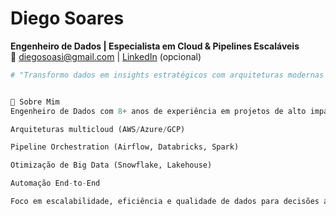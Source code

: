 # Diego Soares  
**Engenheiro de Dados | Especialista em Cloud & Pipelines Escaláveis**  
📍 [diegosoasi@gmail.com](mailto:diegosoasi@gmail.com) | [LinkedIn](#) (opcional)  

```python
# "Transformo dados em insights estratégicos com arquiteturas modernas e alta performance"


🚀 Sobre Mim
Engenheiro de Dados com 8+ anos de experiência em projetos de alto impacto, especializado em:

Arquiteturas multicloud (AWS/Azure/GCP)

Pipeline Orchestration (Airflow, Databricks, Spark)

Otimização de Big Data (Snowflake, Lakehouse)

Automação End-to-End

Foco em escalabilidade, eficiência e qualidade de dados para decisões ágeis.

